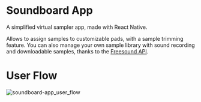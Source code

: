 # Soundboard App

A simplified virtual sampler app, made with React Native.

Allows to assign samples to customizable pads, with a sample trimming feature. You can also manage your own sample library with sound recording and downloadable samples, thanks to the [Freesound API](https://freesound.org/docs/api/).

# User Flow

![soundboard-app_user_flow](https://user-images.githubusercontent.com/62436072/173248834-2649be42-a6f1-47bb-91f8-c7aab86b4471.png)
